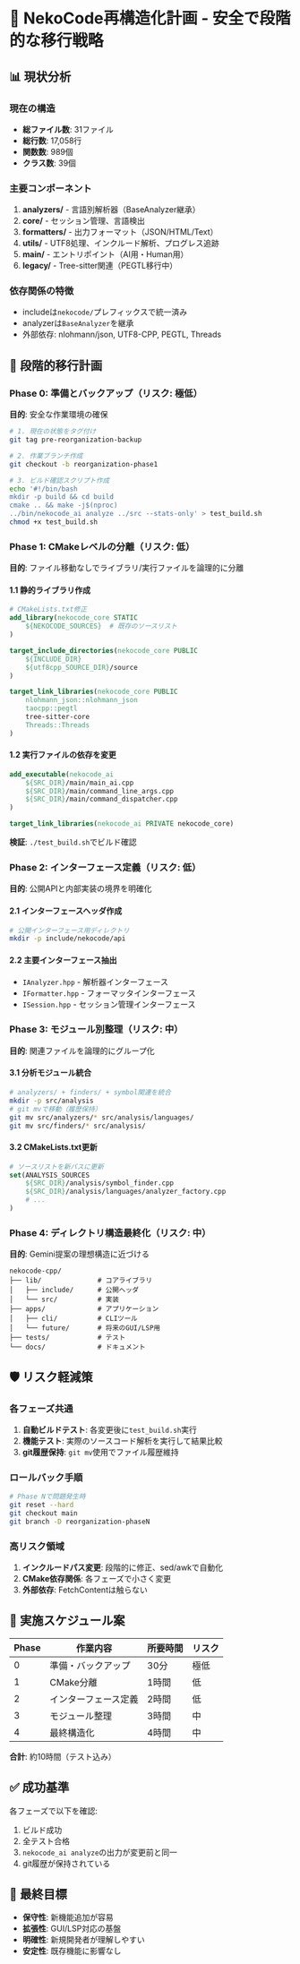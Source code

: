 # 🎯 NekoCode再構造化計画 - 安全で段階的な移行戦略

## 📊 現状分析

### 現在の構造
- **総ファイル数**: 31ファイル
- **総行数**: 17,058行
- **関数数**: 989個
- **クラス数**: 39個

### 主要コンポーネント
1. **analyzers/** - 言語別解析器（BaseAnalyzer継承）
2. **core/** - セッション管理、言語検出
3. **formatters/** - 出力フォーマット（JSON/HTML/Text）
4. **utils/** - UTF8処理、インクルード解析、プログレス追跡
5. **main/** - エントリポイント（AI用・Human用）
6. **legacy/** - Tree-sitter関連（PEGTL移行中）

### 依存関係の特徴
- includeは`nekocode/`プレフィックスで統一済み
- analyzerは`BaseAnalyzer`を継承
- 外部依存: nlohmann/json, UTF8-CPP, PEGTL, Threads

## 🚀 段階的移行計画

### Phase 0: 準備とバックアップ（リスク: 極低）
**目的**: 安全な作業環境の確保
```bash
# 1. 現在の状態をタグ付け
git tag pre-reorganization-backup

# 2. 作業ブランチ作成
git checkout -b reorganization-phase1

# 3. ビルド確認スクリプト作成
echo '#!/bin/bash
mkdir -p build && cd build
cmake .. && make -j$(nproc)
../bin/nekocode_ai analyze ../src --stats-only' > test_build.sh
chmod +x test_build.sh
```

### Phase 1: CMakeレベルの分離（リスク: 低）
**目的**: ファイル移動なしでライブラリ/実行ファイルを論理的に分離

#### 1.1 静的ライブラリ作成
```cmake
# CMakeLists.txt修正
add_library(nekocode_core STATIC
    ${NEKOCODE_SOURCES}  # 既存のソースリスト
)

target_include_directories(nekocode_core PUBLIC
    ${INCLUDE_DIR}
    ${utf8cpp_SOURCE_DIR}/source
)

target_link_libraries(nekocode_core PUBLIC
    nlohmann_json::nlohmann_json
    taocpp::pegtl
    tree-sitter-core
    Threads::Threads
)
```

#### 1.2 実行ファイルの依存を変更
```cmake
add_executable(nekocode_ai
    ${SRC_DIR}/main/main_ai.cpp
    ${SRC_DIR}/main/command_line_args.cpp
    ${SRC_DIR}/main/command_dispatcher.cpp
)

target_link_libraries(nekocode_ai PRIVATE nekocode_core)
```

**検証**: `./test_build.sh`でビルド確認

### Phase 2: インターフェース定義（リスク: 低）
**目的**: 公開APIと内部実装の境界を明確化

#### 2.1 インターフェースヘッダ作成
```bash
# 公開インターフェース用ディレクトリ
mkdir -p include/nekocode/api
```

#### 2.2 主要インターフェース抽出
- `IAnalyzer.hpp` - 解析器インターフェース
- `IFormatter.hpp` - フォーマッタインターフェース  
- `ISession.hpp` - セッション管理インターフェース

### Phase 3: モジュール別整理（リスク: 中）
**目的**: 関連ファイルを論理的にグループ化

#### 3.1 分析モジュール統合
```bash
# analyzers/ + finders/ + symbol関連を統合
mkdir -p src/analysis
# git mvで移動（履歴保持）
git mv src/analyzers/* src/analysis/languages/
git mv src/finders/* src/analysis/
```

#### 3.2 CMakeLists.txt更新
```cmake
# ソースリストを新パスに更新
set(ANALYSIS_SOURCES
    ${SRC_DIR}/analysis/symbol_finder.cpp
    ${SRC_DIR}/analysis/languages/analyzer_factory.cpp
    # ...
)
```

### Phase 4: ディレクトリ構造最終化（リスク: 中）
**目的**: Gemini提案の理想構造に近づける

```
nekocode-cpp/
├── lib/              # コアライブラリ
│   ├── include/      # 公開ヘッダ
│   └── src/          # 実装
├── apps/             # アプリケーション
│   ├── cli/          # CLIツール
│   └── future/       # 将来のGUI/LSP用
├── tests/            # テスト
└── docs/             # ドキュメント
```

## 🛡️ リスク軽減策

### 各フェーズ共通
1. **自動ビルドテスト**: 各変更後に`test_build.sh`実行
2. **機能テスト**: 実際のソースコード解析を実行して結果比較
3. **git履歴保持**: `git mv`使用でファイル履歴維持

### ロールバック手順
```bash
# Phase Nで問題発生時
git reset --hard
git checkout main
git branch -D reorganization-phaseN
```

### 高リスク領域
1. **インクルードパス変更**: 段階的に修正、sed/awkで自動化
2. **CMake依存関係**: 各フェーズで小さく変更
3. **外部依存**: FetchContentは触らない

## 📅 実施スケジュール案

| Phase | 作業内容 | 所要時間 | リスク |
|-------|---------|---------|--------|
| 0 | 準備・バックアップ | 30分 | 極低 |
| 1 | CMake分離 | 1時間 | 低 |
| 2 | インターフェース定義 | 2時間 | 低 |
| 3 | モジュール整理 | 3時間 | 中 |
| 4 | 最終構造化 | 4時間 | 中 |

**合計**: 約10時間（テスト込み）

## ✅ 成功基準

各フェーズで以下を確認:
1. ビルド成功
2. 全テスト合格
3. `nekocode_ai analyze`の出力が変更前と同一
4. git履歴が保持されている

## 🎯 最終目標

- **保守性**: 新機能追加が容易
- **拡張性**: GUI/LSP対応の基盤
- **明確性**: 新規開発者が理解しやすい
- **安定性**: 既存機能に影響なし